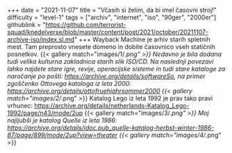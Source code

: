 +++
date = "2021-11-07"
title = "Včasih si želim, da bi imel časovni stroj!"
difficulty = "level-1"
tags = ["archiv", "internet", "iso", "90ger", "2000er"]
githublink = "https://github.com/terrorist-squad/knedelverse/blob/master/content/post/2021/october/20211107-archive-iso/index.sl.md"
+++
Wayback Machine je arhiv starih spletnih mest. Tam preprosto vnesete domeno in dobite časovnico vseh statičnih posnetkov.
{{< gallery match="images/1/*.png" >}}
Nedavno je bila dodana tudi velika kulturna zakladnica starih slik ISO/CD. Na naslednji povezavi lahko najdete stare igre, revije, operacijske sisteme in tudi stare kataloge za naročanje po pošti: https://archive.org/details/softwareSo, na primer zgoščenko Ottovega kataloga iz leta 2000: https://archive.org/details/ottofruehjahrsommer2000
{{< gallery match="images/2/*.png" >}}
Katalog Lego iz leta 1992 je prav tako pravi vrhunec: https://archive.org/details/netherlands-Katalog_Lego-1992/page/n43/mode/2up
{{< gallery match="images/3/*.png" >}}
Moj najljubši je katalog Quelle iz leta 1986: https://archive.org/details/idoc.pub_quelle-katalog-herbst-winter-1986-87/page/899/mode/2up?view=theater
{{< gallery match="images/4/*.png" >}}